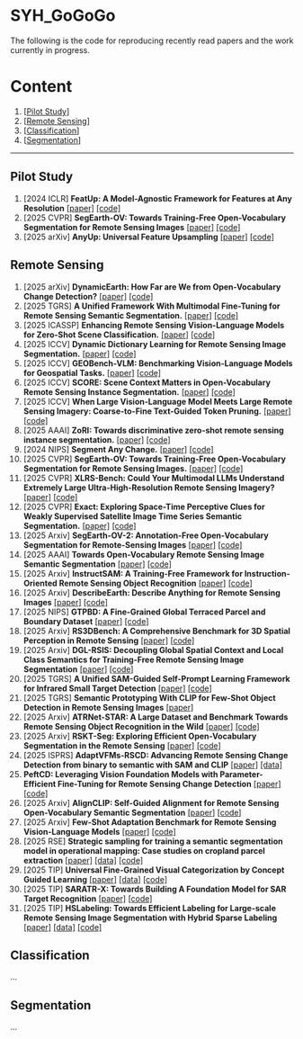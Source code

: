 # SYH_GoGoGo
The following is the code for reproducing recently read papers and the work currently in progress.
# Content
1. [[Pilot Study](#PilotStudy)]
2. [[Remote Sensing](#Remote_Sensing)]
3. [[Classification](#classification)]
4. [[Segmentation](#segmentation)]    
       
-----------------------------------------------------------------------------------------------
<a name="PilotStudy"></a>  
## Pilot Study
1. [2024 ICLR] **FeatUp: A Model-Agnostic Framework for Features at Any Resolution** [[paper]](https://openreview.net/pdf?id=GkJiNn2QDF) [[code]](https://github.com/mhamilton723/FeatUp)
2. [2025 CVPR] **SegEarth-OV: Towards Training-Free Open-Vocabulary Segmentation for Remote Sensing Images** [[paper]](https://openaccess.thecvf.com/content/CVPR2025/papers/Li_SegEarth-OV_Towards_Training-Free_Open-Vocabulary_Segmentation_for_Remote_Sensing_Images_CVPR_2025_paper.pdf) [[code]](https://github.com/likyoo/SegEarth-OV)
3. [2025 arXiv] **AnyUp: Universal Feature Upsampling** [[paper]](https://arxiv.org/abs/2510.12764) [[code]](https://github.com/wimmerth/anyup)

<a name="Remote_Sensing"></a>  
## Remote Sensing
1. [2025 arXiv] **DynamicEarth: How Far are We from Open-Vocabulary Change Detection?** [[paper]](https://arXiv.org/abs/2501.12931) [[code]](https://github.com/likyoo/DynamicEarth)
2. [2025 TGRS] **A Unified Framework With Multimodal Fine-Tuning for Remote Sensing Semantic Segmentation.** [[paper]](https://ieeexplore.ieee.org/document/11063320) [[code]](https://github.com/sstary/SSRS)
3. [2025 ICASSP] **Enhancing Remote Sensing Vision-Language Models for Zero-Shot Scene Classification.** [[paper]](https://arXiv.org/abs/2409.00698) [[code]](https://github.com/elkhouryk/RS-TransCLIP)
5. [2025 ICCV] **Dynamic Dictionary Learning for Remote Sensing Image Segmentation.** [[paper]](https://arXiv.org/pdf/2503.06683) [[code]](https://github.com/XavierJiezou/D2LS)
6. [2025 ICCV] **GEOBench-VLM: Benchmarking Vision-Language Models for Geospatial Tasks.** [[paper]](https://arxiv.org/pdf/2411.19325) [[code]](https://github.com/The-AI-Alliance/GEO-Bench-VLM)
7. [2025 ICCV] **SCORE: Scene Context Matters in Open-Vocabulary Remote Sensing Instance Segmentation.** [[paper]](https://arXiv.org/abs/2507.12857) [[code]](https://github.com/HuangShiqi128/SCORE)
8. [2025 ICCV] **When Large Vision-Language Model Meets Large Remote Sensing Imagery: Coarse-to-Fine Text-Guided Token Pruning.** [[paper]](https://arXiv.org/pdf/2503.07588) [[code]](https://github.com/VisionXLab/LRS-VQA)
9. [2025 AAAI] **ZoRI: Towards discriminative zero-shot remote sensing instance segmentation.** [[paper]](https://arXiv.org/abs/2412.12798) [[code]](https://github.com/HuangShiqi128/ZoRI)
10. [2024 NIPS] **Segment Any Change.** [[paper]](https://proceedings.NIPS.cc/paper_files/paper/2024/file/9415416201aa201902d1743c7e65787b-Paper-Conference.pdf) [[code]](https://github.com/Z-Zheng/pytorch-change-models)
11. [2025 CVPR] **SegEarth-OV: Towards Training-Free Open-Vocabulary Segmentation for Remote Sensing Images.** [[paper]](https://arXiv.org/abs/2410.01768) [[code]](https://github.com/likyoo/SegEarth-OV)
12. [2025 CVPR] **XLRS-Bench: Could Your Multimodal LLMs Understand Extremely Large Ultra-High-Resolution Remote Sensing Imagery?** [[paper]](https://arXiv.org/abs/2503.23771) [[code]](https://github.com/EvolvingLMMs-Lab/XLRS-Bench)
13. [2025 CVPR] **Exact: Exploring Space-Time Perceptive Clues for Weakly Supervised Satellite Image Time Series Semantic Segmentation.** [[paper]](https://openaccess.thecvf.com/content/CVPR2025/papers/Zhu_Exact_Exploring_Space-Time_Perceptive_Clues_for_Weakly_Supervised_Satellite_Image_CVPR_2025_paper.pdf) [[code]](https://github.com/MiSsU-HH/Exact)
14. [2025 Arxiv] **SegEarth-OV-2: Annotation-Free Open-Vocabulary Segmentation for Remote-Sensing Images** [[paper]](https://arxiv.org/abs/2508.18067)  [[code]](https://github.com/earth-insights/SegEarth-OV-2)
15. [2025 AAAI] **Towards Open-Vocabulary Remote Sensing Image Semantic Segmentation** [[paper]](https://arxiv.org/abs/2412.19492) [[code]](https://github.com/yecy749/GSNet)
16. [2025 Arxiv] **InstructSAM: A Training-Free Framework for Instruction-Oriented Remote Sensing Object Recognition** [[paper]](https://arxiv.org/pdf/2505.15818) [[code]](https://github.com/VoyagerXvoyagerx/InstructSAM)
17. [2025 Arxiv] **DescribeEarth: Describe Anything for Remote Sensing Images** [[paper]](https://arxiv.org/pdf/2509.25654v1) [[code]](https://github.com/earth-insights/DescribeEarth)
18. [2025 NIPS] **GTPBD: A Fine-Grained Global Terraced Parcel and Boundary Dataset** [[paper]](https://arxiv.org/abs/2507.14697) [[code]](https://github.com/Z-ZW-WXQ/GTPBD)
19. [2025 Arxiv] **RS3DBench: A Comprehensive Benchmark for 3D Spatial Perception in Remote Sensing** [[paper]](https://arxiv.org/abs/2509.18897) [[code]](https://rs3dbench.github.io)
20. [2025 Arxiv] **DGL-RSIS: Decoupling Global Spatial Context and Local Class Semantics for Training-Free Remote Sensing Image Segmentation** [[paper]](https://arxiv.org/pdf/2509.00598) [[code]](https://github.com/designer1024/DGL-RSIS)
21. [2025 TGRS] **A Unified SAM-Guided Self-Prompt Learning Framework for Infrared Small Target Detection** [[paper]](https://ieeexplore.ieee.org/document/11172325) [[code]](https://github.com/fuyimin96/SAM-SPL)
22. [2025 TGRS] **Semantic Prototyping With CLIP for Few-Shot Object Detection in Remote Sensing Images** [[paper]](https://ieeexplore.ieee.org/document/10930588)
23. [2025 Arxiv] **ATRNet-STAR: A Large Dataset and Benchmark Towards Remote Sensing Object Recognition in the Wild** [[paper]](https://arxiv.org/abs/2501.13354) [[code]](https://github.com/waterdisappear/ATRNet-STAR)
24. [2025 Arxiv] **RSKT-Seg: Exploring Efficient Open-Vocabulary Segmentation in the Remote Sensing** [[paper]](https://arxiv.org/pdf/2509.12040) [[code]](https://github.com/LiBingyu01/RSKT-Seg)
25. [2025 ISPRS]  **AdaptVFMs-RSCD: Advancing Remote Sensing Change Detection from binary to semantic with SAM and CLIP** [[paper]](https://doi.org/10.1016/j.isprsjprs.2025.09.010) [[data]](https://github.com/Jiang-CHD-YunNan/RS-VFMs-Fine-tuning-Dataset)
26. **PeftCD: Leveraging Vision Foundation Models with Parameter-Efficient Fine-Tuning for Remote Sensing Change Detection** [[paper]](https://arxiv.org/pdf/2509.09572) [[code]](https://github.com/dyzy41/PeftCD)
27. [2025 Arxiv] **AlignCLIP: Self-Guided Alignment for Remote Sensing Open-Vocabulary Semantic Segmentation** [[paper]](https://openreview.net/forum?id=hpD3tn7Xbp) [[code]](https://openreview.net/attachment?id=hpD3tn7Xbp&name=supplementary_material)
28. [2025 Arxiv] **Few-Shot Adaptation Benchmark for Remote Sensing Vision-Language Models** [[paper]](https://arxiv.org/pdf/2510.07135) [[code]](https://github.com/elkhouryk/fewshot_RSVLMs)
29. [2025 RSE] **Strategic sampling for training a semantic segmentation model in operational mapping: Case studies on cropland parcel extraction** [[paper]](https://doi.org/10.1016/j.rse.2025.115034) [[data]](https://doi.org/10.5281/zenodo.16595511) [[code]](https://github.com/Remote-Sensing-of-Land-Resource-Lab/Training-Sample-Selection)
30. [2025 TIP] **Universal Fine-Grained Visual Categorization by Concept Guided Learning** [[paper]](https://ieeexplore.ieee.org/document/10829548) [[data]](https://drive.google.com/file/d/11hYbdO32hyspucDKp5wwjwvCaD38AEKe/view?usp=sharing) [[code]](https://github.com/BiQiWHU/CGL)
31. [2025 TIP] **SARATR-X: Towards Building A Foundation Model for SAR Target Recognition** [[paper]](https://ieeexplore.ieee.org/document/10856784) [[code]](https://github.com/waterdisappear/SARATR-X)
32. [2025 TIP] **HSLabeling: Towards Efficient Labeling for Large-scale Remote Sensing Image Segmentation with Hybrid Sparse Labeling** [[paper]](https://ieeexplore.ieee.org/document/10829548) [[data]](https://drive.google.com/drive/folders/1CiYzJyBn1rV-xsrsYQ6o2HDQjdfnadHl) [[code]](https://github.com/linjiaxing99/HSLabeling)

<a name="classification"></a>  
## Classification
...
<a name="segmentation"></a>  
## Segmentation
...
